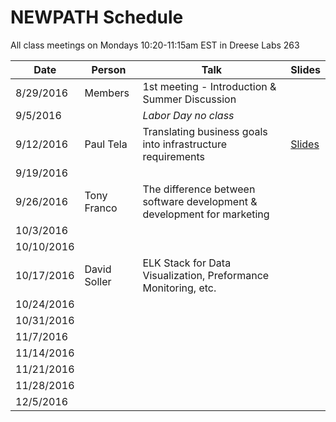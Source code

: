# NEWPATH Schedule

All class meetings on Mondays 10:20-11:15am EST in Dreese Labs 263

Date | Person | Talk | Slides
-----|--------|------|-------
8/29/2016 | Members | 1st meeting - Introduction & Summer Discussion |
9/5/2016 |  | *Labor Day no class* |
9/12/2016 | Paul Tela | Translating business goals into infrastructure requirements | [Slides](https://docs.google.com/presentation/d/10mQTw00gzBIU9Nke-fSyrxhBQPgleuZ6UyNT_MYgDPk/edit#slide=id.gc6f9e470d_0_0)
9/19/2016 |  |  |
9/26/2016 | Tony Franco | The difference between software development & development for marketing |
10/3/2016 |  |  |
10/10/2016 |  |  |
10/17/2016 | David Soller | ELK Stack for Data Visualization, Preformance Monitoring, etc. |
10/24/2016 |  |  |
10/31/2016 |  |  |
11/7/2016 |  |  |
11/14/2016 |  |  |
11/21/2016 |  |  |
11/28/2016 |  |  |
12/5/2016 |  |  |
